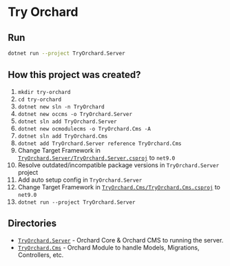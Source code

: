 # Try Orchard

## Run

```bash
dotnet run --project TryOrchard.Server
```

## How this project was created?

1. `mkdir try-orchard`
2. `cd try-orchard`
3. `dotnet new sln -n TryOrchard`
4. `dotnet new occms -o TryOrchard.Server`
5. `dotnet sln add TryOrchard.Server`
6. `dotnet new ocmodulecms -o TryOrchard.Cms -A`
7. `dotnet sln add TryOrchard.Cms`
8. `dotnet add TryOrchard.Server reference TryOrchard.Cms`
9. Change Target Framework in [`TryOrchard.Server/TryOrchard.Server.csproj`](/TryOrchard.Server/TryOrchard.Server.csproj) to `net9.0`
10. Resolve outdated/incompatible package versions in `TryOrchard.Server` project
11. Add auto setup config in `TryOrchard.Server`
12. Change Target Framework in [`TryOrchard.Cms/TryOrchard.Cms.csproj`](/TryOrchard.Cms/TryOrchard.Cms.csproj) to `net9.0`
13. `dotnet run --project TryOrchard.Server`

## Directories

- [`TryOrchard.Server`](/TryOrchard.Server) - Orchard Core & Orchard CMS to running the server.
- [`TryOrchard.Cms`](/TryOrchard.Cms) - Orchard Module to handle Models, Migrations, Controllers, etc.
